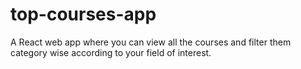# top-courses-app

A React web app where you can view all the courses and filter them category wise according to your field of interest. 
